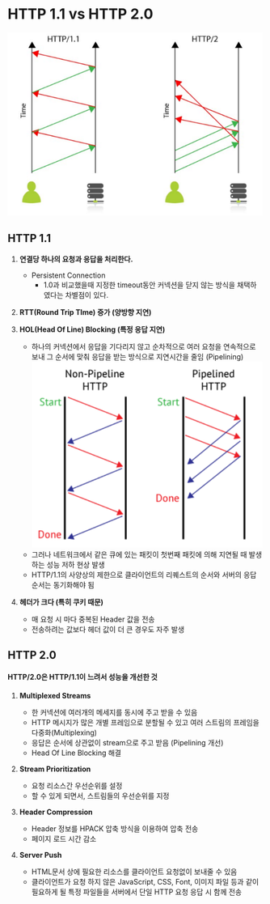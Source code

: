 # HTTP 1.1 vs HTTP 2.0

![http_compare](../../images/http_compare.png "http_compare")

## HTTP 1.1

1. **연결당 하나의 요청과 응답을 처리한다.**

   - Persistent Connection
     - 1.0과 비교했을때 지정한 timeout동안 커넥션을 닫지 않는 방식을 채택하였다는 차별점이 있다.

2. **RTT(Round Trip TIme) 증가 (양방향 지연)**

3. **HOL(Head Of Line) Blocking (특정 응답 지연)**

   - 하나의 커넥션에서 응답을 기다리지 않고 순차적으로 여러 요청을 연속적으로 보내 그 순서에 맞춰 응답을 받는 방식으로 지연시간을 줄임 (Pipelining)
     ![pipelined-http](../../images/pipelined-http.png "pipelined-http")
   - 그러나 네트워크에서 같은 큐에 있는 패킷이 첫번째 패킷에 의해 지연될 때 발생하는 성능 저하 현상 발생
   - HTTP/1.1의 사양상의 제한으로 클라이언트의 리퀘스트의 순서와 서버의 응답순서는 동기화해야 됨

4. **헤더가 크다 (특히 쿠키 때문)**

   - 매 요청 시 마다 중복된 Header 값을 전송
   - 전송하려는 값보다 헤더 값이 더 큰 경우도 자주 발생

## HTTP 2.0

#### HTTP/2.0은 HTTP/1.1이 느려서 성능을 개선한 것

1. **Multiplexed Streams**

   - 한 커넥션에 여러개의 메세지를 동시에 주고 받을 수 있음
   - HTTP 메시지가 많은 개별 프레임으로 분할될 수 있고 여러 스트림의 프레임을 다중화(Multiplexing)
   - 응답은 순서에 상관없이 stream으로 주고 받음 (Pipelining 개선)
   - Head Of Line Blocking 해결

2. **Stream Prioritization**

   - 요청 리소스간 우선순위를 설정
   - 할 수 있게 되면서, 스트림들의 우선순위를 지정

3. **Header Compression**

   - Header 정보를 HPACK 압축 방식을 이용하여 압축 전송
   - 페이지 로드 시간 감소

4. **Server Push**

   - HTML문서 상에 필요한 리소스를 클라이언트 요청없이 보내줄 수 있음
   - 클라이언트가 요청 하지 않은 JavaScript, CSS, Font, 이미지 파일 등과 같이 필요하게 될 특정 파일들을 서버에서 단일 HTTP 요청 응답 시 함께 전송
